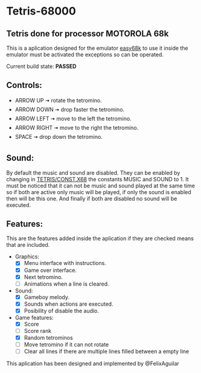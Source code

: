 # Tetris-68000

## Tetris done for processor MOTOROLA 68k

This is a aplication designed for the emulator [easy68k](http://www.easy68k.com/) to use it inside the emulator must be activated the exceptions so can be operated.

Current build state: **PASSED** 

## Controls:

 - ARROW UP    🠦 rotate the tetromino.
 - ARROW DOWN  🠦 drop faster the tetromino.
 - ARROW LEFT  🠦 move to the left the tetromino.
 - ARROW RIGHT 🠦 move to the right the tetromino.
 - SPACE       🠦 drop down the tetromino.
   
## Sound:

By default the music and sound are disabled. They can be enabled by changing in [TETRIS/CONST.X68](https://github.com/FelixAguilar/Tetris-68000/blob/master/TETRIS/TETRIS/CONST.X68) the constants MUSIC and SOUND to 1. It must be noticed that it can not be music and sound played at the same time so if both are active only music will be played, if only the sound is enabled then will be this one. And finally if both are disabled no sound will be executed.

## Features:

This are the features added inside the aplication if they are checked means that are included.

 - Graphics:
   - [x] Menu interface with instructions.
   - [x] Game over interface.
   - [x] Next tetromino.
   - [ ] Animations when a line is cleared.
 - Sound:
   - [x] Gameboy melody.
   - [x] Sounds when actions are executed.
   - [x] Posibility of disable the audio.
 - Game features:
   - [x] Score
   - [ ] Score rank
   - [x] Random tetrominos
   - [ ] Move tetromino if it can not rotate
   - [ ] Clear all lines if there are multiple lines filled between a empty line
   
This aplication has been designed and implemented by @FelixAguilar
